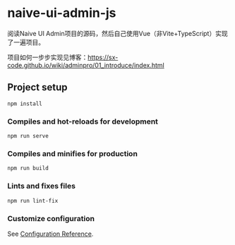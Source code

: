 # naive-ui-admin-js

阅读Naive UI Admin项目的源码，然后自己使用Vue（非Vite+TypeScript）实现了一遍项目。

项目如何一步步实现见博客：<a href="https://sx-code.github.io/wiki/adminpro/01_introduce/index.html" target="_blank">https://sx-code.github.io/wiki/adminpro/01_introduce/index.html</a>

## Project setup
```
npm install
```

### Compiles and hot-reloads for development
```
npm run serve
```

### Compiles and minifies for production
```
npm run build
```

### Lints and fixes files
```
npm run lint-fix
```

### Customize configuration
See [Configuration Reference](https://cli.vuejs.org/config/).
